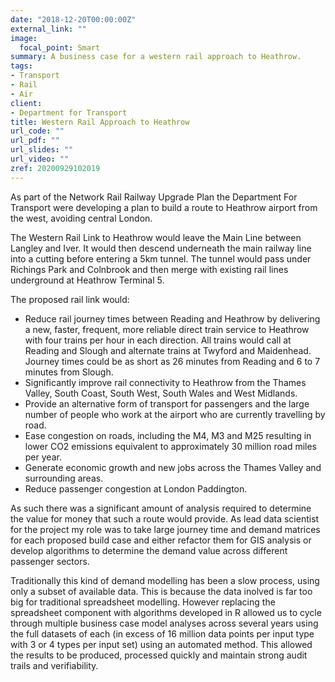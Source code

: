 ```yaml
---
date: "2018-12-20T00:00:00Z"
external_link: ""
image:
  focal_point: Smart
summary: A business case for a western rail approach to Heathrow.
tags:
- Transport
- Rail
- Air
client:
- Department for Transport
title: Western Rail Approach to Heathrow
url_code: ""
url_pdf: ""
url_slides: ""
url_video: ""
zref: 20200929102019
---
```


As part of the Network Rail Railway Upgrade Plan the Department For Transport were developing a plan to build a route to Heathrow airport from the west, avoiding central London.

The Western Rail Link to Heathrow would leave the Main Line between Langley and Iver. It would then descend underneath the main railway line into a cutting before entering a 5km tunnel. The tunnel would pass under Richings Park and Colnbrook and then merge with existing rail lines underground at Heathrow Terminal 5.

The proposed rail link would:

* Reduce rail journey times between Reading and Heathrow by delivering a new, faster, frequent, more reliable direct train service to Heathrow with four trains per hour in each direction. All trains would call at Reading and Slough and alternate trains at Twyford and Maidenhead. Journey times could be as short as 26 minutes from Reading and 6 to 7 minutes from Slough.
* Significantly improve rail connectivity to Heathrow from the Thames Valley, South Coast, South West, South Wales and West Midlands.
* Provide an alternative form of transport for passengers and the large number of people who work at the airport who are currently travelling by road.
* Ease congestion on roads, including the M4, M3 and M25 resulting in lower CO2 emissions equivalent to approximately 30 million road miles per year.
* Generate economic growth and new jobs across the Thames Valley and surrounding areas.
* Reduce passenger congestion at London Paddington.

As such there was a significant amount of analysis required to determine the value for money that such a route would provide. As lead data scientist for the project my role was to take large journey time and demand matrices for each proposed build case and either refactor them for GIS analysis or develop algorithms to determine the demand value across different passenger sectors.

Traditionally this kind of demand modelling has been a slow process, using only a subset of available data. This is because the data inolved is far too big for traditional spreadsheet modelling. However replacing the spreadsheet component with algorithms developed in R allowed us to cycle through multiple business case model analyses across several years using the full datasets of each (in excess of 16 million data points per input type with 3 or 4 types per input set) using an automated method. This allowed the results to be produced, processed quickly and maintain strong audit trails and verifiability.



